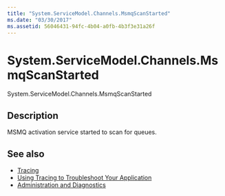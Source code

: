 ```yaml
---
title: "System.ServiceModel.Channels.MsmqScanStarted"
ms.date: "03/30/2017"
ms.assetid: 56046431-94fc-4b04-a0fb-4b3f3e31a26f
---
```

# System.ServiceModel.Channels.MsmqScanStarted
System.ServiceModel.Channels.MsmqScanStarted  
  
## Description  
 MSMQ activation service started to scan for queues.  
  
## See also

- [Tracing](../../../../../docs/framework/wcf/diagnostics/tracing/index.md)
- [Using Tracing to Troubleshoot Your Application](../../../../../docs/framework/wcf/diagnostics/tracing/using-tracing-to-troubleshoot-your-application.md)
- [Administration and Diagnostics](../../../../../docs/framework/wcf/diagnostics/index.md)
